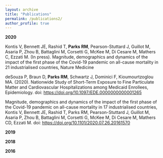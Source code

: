 ```yaml
---
layout: archive
title: "Publications"
permalink: /publications2/
author_profile: true
---
```


<b>2020</b>

Kontis V, Bennett JE, Rashid T, <b>Parks RM</b>, Pearson-Stuttard J, Guillot M, Asaria P, Zhou B, Battaglini M, Corsetti G, McKee M, Di Cesare M, Mathers C, Ezzati M. (In press). Magnitude, demographics and dynamics of the impact of the first phase of the Covid-19 pandemic on all-cause mortality in 21 industrialised countries, Nature Medicine

deSouza P, Braun D, <b>Parks RM</b>, Schwartz J, Dominici F, Kioumourtzoglou MA. (2020). Nationwide Study of Short-Term Exposure to Fine Particulate Matter and Cardiovascular Hospitalizations among Medicaid Enrollees, Epidemiology. doi: <a href='https://doi.org/10.1097/EDE.0000000000001265' target="_blank">https://doi.org/10.1097/EDE.0000000000001265</a>

Magnitude, demographics and dynamics of the impact of the first phase of the Covid-19 pandemic on all-cause mortality in 17 industrialised countries, Kontis V, Bennett JE, Rashid T, Parks RM, Pearson-Stuttard J, Guillot M, Asaria P, Zhou B, Battaglini M, Corsetti G, McKee M, Di Cesare M, Mathers CD, Ezzati M. doi: <a href='https://doi.org/10.1101/2020.07.26.20161570' target="_blank">https://doi.org/10.1101/2020.07.26.20161570</a>

<b>2019</b>

<b>2018</b>

<b>2016</b>
